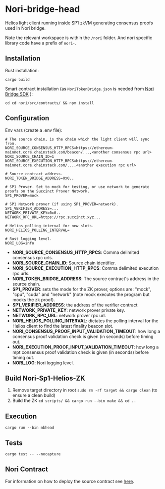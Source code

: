 # Nori-bridge-head

Helios light client running inside SP1 zkVM generating consensus proofs used in Nori bridge.

Note the relevant workspace is within the `/nori` folder. And nori specific library code have a prefix of `nori-`.

## Installation

Rust installation:

`cargo build`

Smart contract installation (as `NoriTokenBridge.json` is needed from [Nori Bridge SDK](https://github.com/Nori-zk/nori-bridge-sdk) ):

`cd cd nori/src/contracts/ && npm install`

## Configuration

Env vars (create a .env file):

```
# The source chain, is the chain which the light client will sync from.
NORI_SOURCE_CONSENSUS_HTTP_RPCS=https://ethereum-mainnet.core.chainstack.com/beacon/...,<another consensus rpc url>
NORI_SOURCE_CHAIN_ID=1
NORI_SOURCE_EXECUTION_HTTP_RPCS=https://ethereum-mainnet.core.chainstack.com/...,<another execution rpc url>

# Source contract address.
NORI_TOKEN_BRIDGE_ADDRESS=0x0..

# SP1 Prover. Set to mock for testing, or use network to generate proofs on the Succinct Prover Network.
SP1_PROVER=mock

# SP1 Network prover (if using SP1_PROVER=network).
SP1_VERIFIER_ADDRESS=...
NETWORK_PRIVATE_KEY=0x0..
NETWORK_RPC_URL=https://rpc.succinct.xyz...

# Helios polling interval for new slots.
NORI_HELIOS_POLLING_INTERVAL=

# Rust logging level.
NORI_LOG=info
```

- **NORI_SOURCE_CONSENSUS_HTTP_RPCS**: Comma delimited consensus rpc urls.
- **NORI_SOURCE_CHAIN_ID**: Source chain identifier.
- **NORI_SOURCE_EXECUTION_HTTP_RPCS**: Comma delimited execution rpc urls.
- **NORI_TOKEN_BRIDGE_ADDRESS**: The source contract's address in the source chain.
- **SP1_PROVER**: sets the mode for the ZK prover, options are: "mock", "cpu", "cuda" and "network" (note mock executes the program but mocks the zk proof).
- **SP1_VERIFIER_ADDRESS**: the address of the verifier contract
- **NETWORK_PRIVATE_KEY**: network prover private key.
- **NETWORK_RPC_URL**: network prover rpc url.
- **NORI_HELIOS_POLLING_INTERVAL**: dictates the polling interval for the Helios client to find the latest finality beacon slot.
- **NORI_CONSENSUS_PROOF_INPUT_VALIDATION_TIMEOUT**: how long a consensus proof validation check is given (in seconds) before timing out.
- **NORI_EXECUTION_PROOF_INPUT_VALIDATION_TIMEOUT**: how long a mpt consensus proof validation check is given (in seconds) before timing out.
- **NORI_LOG**: Nori logging level.

## Build Nori-Sp1-Helios-ZK

1. Remove target directory in root `sudo rm -rf target && cargo clean` (to ensure a clean build)
2. Build the ZK `cd scripts/ && cargo run --bin make && cd ..`

## Execution

`cargo run --bin nbhead`

## Tests

`cargo test -- --nocapture`

## Nori Contract

For information on how to deploy the source contract see [here](./nori-contracts/README.md).